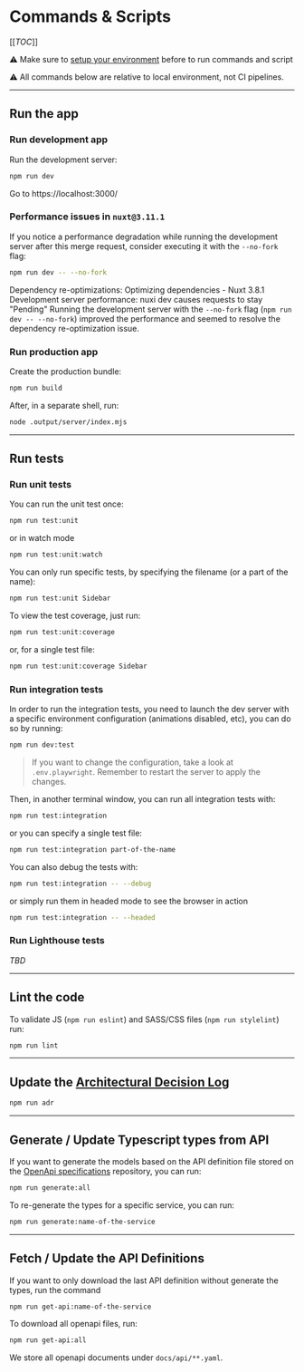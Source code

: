 # Commands & Scripts

[[_TOC_]]

⚠️ Make sure to [setup your environment](docs/environment-setup.md) before to run commands and script

⚠️ All commands below are relative to local environment, not CI pipelines.

---

## Run the app

### Run development app

Run the development server:

```bash
npm run dev
```

Go to https://localhost:3000/

### Performance issues in `nuxt@3.11.1`

If you notice a performance degradation while running the development server after this merge request, consider executing it with the `--no-fork` flag:

```bash
npm run dev -- --no-fork
```

Dependency re-optimizations: Optimizing dependencies - Nuxt 3.8.1
Development server performance: nuxi dev causes requests to stay "Pending"
Running the development server with the `--no-fork` flag (`npm run dev -- --no-fork`) improved the performance and seemed to resolve the dependency re-optimization issue.

### Run production app

Create the production bundle:

```bash
npm run build
```

After, in a separate shell, run:

```bash
node .output/server/index.mjs
```

---

## Run tests

### Run unit tests

You can run the unit test once:

```bash
npm run test:unit
```

or in watch mode

```bash
npm run test:unit:watch
```

You can only run specific tests, by specifying the filename (or a part of the name):

```bash
npm run test:unit Sidebar
```

To view the test coverage, just run:

```bash
npm run test:unit:coverage
```

or, for a single test file:

```bash
npm run test:unit:coverage Sidebar
```

### Run integration tests

In order to run the integration tests, you need to launch the dev server with a specific environment configuration (animations disabled, etc), you can do so by running:

```bash
npm run dev:test
```

> If you want to change the configuration, take a look at `.env.playwright`. Remember to restart the server to apply the changes.

Then, in another terminal window, you can run all integration tests with:

```bash
npm run test:integration
```

or you can specify a single test file:

```bash
npm run test:integration part-of-the-name
```

You can also debug the tests with:

```bash
npm run test:integration -- --debug
```

or simply run them in headed mode to see the browser in action

```bash
npm run test:integration -- --headed
```

### Run Lighthouse tests

_TBD_

---

## Lint the code

To validate JS (`npm run eslint`) and SASS/CSS files (`npm run stylelint`) run:

```bash
npm run lint
```

---

## Update the [Architectural Decision Log](adr/index.md)

```bash
npm run adr
```

---

## Generate / Update Typescript types from API

If you want to generate the models based on the API definition file stored on the [OpenApi specifications](https://source.tui/dx/architecture/open-api-specifications/-/tree/master/) repository, you can run:

```sh
npm run generate:all
```

To re-generate the types for a specific service, you can run:

```sh
npm run generate:name-of-the-service
```

---

## Fetch / Update the API Definitions

If you want to only download the last API definition without generate the types, run the command

```sh
npm run get-api:name-of-the-service
```

To download all openapi files, run:

```sh
npm run get-api:all
```

We store all openapi documents under `docs/api/**.yaml`.

